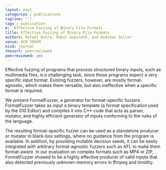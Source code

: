 ```yaml
---
layout: post
categories : publications
tagline: "."
tags : publication
e:  Effective Fuzzing of Binary File Formats
title: Effective Fuzzing of Binary File Formats
authors: Rafael Dutra, Rahul Gopinath, and Andreas Zeller
venue: ACM TOSEM
kind: journal
thesort: peerreviewed
peerreviewed: yes
---
```


Effective fuzzing of programs that process structured binary inputs, such as multimedia files, is a challenging task, since those programs expect a very specific input format. Existing fuzzers, however, are mostly format-agnostic, which makes them versatile, but also ineffective when a specific format is required.

We present FormatFuzzer, a generator for format-specific fuzzers. FormatFuzzer takes as input a binary template (a format specification used by the 010 Editor) and compiles it into C++ code that acts as parser, mutator, and highly efficient generator of inputs conforming to the rules of the language.

The resulting format-specific fuzzer can be used as a standalone producer or mutator in black-box settings, where no guidance from the program is available. In addition, by providing mutable decision seeds, it can be easily integrated with arbitrary format-agnostic fuzzers such as AFL to make them format-aware. In our evaluation on complex formats such as MP4 or ZIP, FormatFuzzer showed to be a highly effective producer of valid inputs that also detected previously unknown memory errors in ffmpeg and timidity.

[<em class="fa fa-book fa-lg" aria-hidden="true"></em>](https://raw.githubusercontent.com/rahulgopinath/rahulgopinath.github.io/master/resources/tosem2024/dutra2024.pdf)
[<em class="fa fa-bookmark fa-lg" aria-hidden="true"></em>](
https://raw.githubusercontent.com/rahulgopinath/rahulgopinath.github.io/master/resources/tosem2024/dutra2024.bib)


